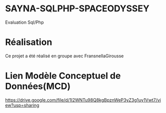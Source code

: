 # SAYNA-SQLPHP-SPACEODYSSEY
Evaluation Sql/Php

#  Réalisation
Ce projet a été réalisé en groupe avec FransnellaGirousse

# Lien Modèle Conceptuel de Données(MCD)
https://drive.google.com/file/d/1I2WNTu98Q8kgBpznWeP3yZ3g1uy1Vwt7/view?usp=sharing
